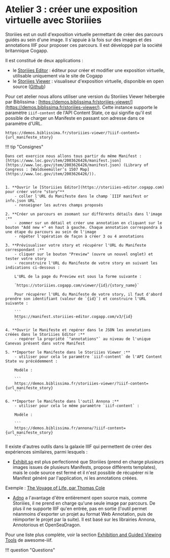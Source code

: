# Atelier 3 : créer une exposition virtuelle avec Storiiies

Storiiies est un outil d'exposition virtuelle permettant de créer des parcours guidés au sein d'une image. Il s'appuie à la fois sur des images et des annotations IIIF pour proposer ces parcours. Il est développé par la société britannique Cogapp.

Il est constitué de deux applications :

- le [Storiiies Editor](https://storiiies-editor.cogapp.com) : éditeur pour créer et modifier une exposition virtuelle, utilisable uniquement via le site de Cogapp
- le [Storiiies Viewer](https://www.cogapp.com/r-d/storiiies) : visualiseur d'exposition virtuelle, disponible en open source ([Github](https://github.com/CogappLabs/StoriiiesViewer))

Pour cet atelier nous allons utiliser une version du Storiiies Viewer hébergée par Biblissima : [https://demos.biblissima.fr/storiiies-viewer/](https://demos.biblissima.fr/storiiies-viewer/). Cette instance supporte le paramètre `iiif-content` de l'API Content State, ce qui signifie qu'il est possible de charger un Manifeste en passant son adresse dans ce paramètre d'URL.

``` title="Modèle d'URL pour ouvrir un Manifeste dans le Storiiies Viewer"
https://demos.biblissima.fr/storiiies-viewer/?iiif-content={url_manifeste_story}
```


!!! tip "Consignes"

    Dans cet exercice nous allons tous partir du même Manifest : [https://www.loc.gov/item/2003626426/manifest.json](https://www.loc.gov/item/2003626426/manifest.json) (Library of Congress : [Waldseemüller’s 1507 Map](https://www.loc.gov/item/2003626426/)).


    1. **Ouvrir le [Storiiies Editor](https://storiiies-editor.cogapp.com) pour créer votre "story"**
        - coller l'URL du Manifeste dans le champ `IIIF manifest or info.json URL`
        - renseigner les autres champs proposés

    2. **Créer un parcours en zoomant sur différents détails dans l'image :**
        - zommer sur un détail et créer une annotation en cliquant sur le bouton "Add new +" en haut à gauche. Chaque annotation correspondra à une étape du parcours au sein de l'image
        - répéter l'opération de façon à créer 3 ou 4 annotations

    3. **Prévisualiser votre story et récupérer l'URL du Manifeste correspondant :**
        - cliquer sur le bouton "Preview" (ouvre un nouvel onglet) et tester votre story
        - reconstruire l'URL du Manifeste de votre story en suivant les indications ci-dessous :

        L'URL de la page du Preview est sous la forme suivante : 

        `https://storiiies.cogapp.com/viewer/{id}/{story_name}`

        Pour récupérer l'URL du Manifeste de votre story, il faut d'abord prendre son identifiant (valeur de `{id}`) et construire l'URL suivante :

        ```
        https://manifest.storiiies-editor.cogapp.com/v3/{id}
        ```

    4. **Ouvrir le Manifeste et repérer dans le JSON les annotations créées dans le Storiiies Editor :**
        - repérer la propriété `"annotations"` au niveau de l'unique Canevas présent dans votre Manifest

    5. **Importer le Manifeste dans le Storiiies Viewer :**
        - utiliser pour cela le paramètre `iiif-content` de l'API Content State vu précédemment :

        Modèle : 

        ```
        https://demos.biblissima.fr/storiiies-viewer/?iiif-content={url_manifeste_story}
        ```

    6. **Importer le Manifeste dans l'outil Annona :**
        - utiliser pour cela le même paramètre `iiif-content` :

        Modèle : 

        ```
        https://demos.biblissima.fr/annona/?iiif-content={url_manifeste_story}
        ```


Il existe d'autres outils dans la galaxie IIIF qui permettent de créer des expériences similaires, parmi lesquels :

- [Exhibit.so](https://www.exhibit.so/#getting-started) est plus perfectionné que Storiiies (prend en charge plusieurs images issues de plusieurs Manifests, propose différents templates), mais le code source est fermé et il n'est possible de récupérer ni le Manifest généré par l'application, ni les annotations créées.

Exemple : [The Voyage of Life, par Thomas Cole](https://www.exhibit.so/exhibits/t153UkCxJXovu1jeuLV3)

- [Adno](https://adno.app/fr/) a l'avantage d'être entièrement open source mais, comme Storiiies, il ne prend en charge qu'une seule image par parcours. De plus il ne supporte IIIF qu'en entrée, pas en sortie (l'outil permet néanmoins d'exporter un projet au format Web Annotation, puis de réimporter le projet par la suite). Il est basé sur les librairies Annona, Annotorious et OpenSeaDragon.

Pour une liste plus complète, voir la section [Exhibition and Guided Viewing Tools](https://github.com/IIIF/awesome-iiif/#exhibition-and-guided-viewing-tools) de awesome-iiif.


!!! question "Questions"

